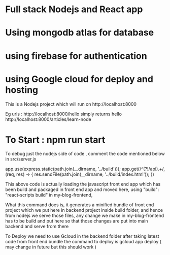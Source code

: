 # Full stack Nodejs and React app
# Using mongodb atlas for database
# using firebase for authentication
# using Google cloud for deploy and hosting

This is a Nodejs project which will run on 
http://localhost:8000

Eg urls :
http://localhost:8000/hello      simply returns hello 
http://localhost:8000/articles/learn-node   


# To Start : npm run start

To debug just the nodejs side of code , comment the code mentioned below in src/server.js 

app.use(express.static(path.join(__dirname, '../build')));
app.get(/^(?!\/api).+/, (req, res) => {
    res.sendFile(path.join(__dirname, '../build/index.html'));
})

This above code is actually loading the javascript front end app which has been build and packaged in front end app and moved here,
using "build": "react-scripts build" in my-blog-frontend,

What this command does is, it generates a minified bundle of front end project which we put here in backend project inside build folder,
and hence from nodejs we serve those files, any change we make in my-blog-frontend has to be build and put here so that those changes are put into main backend and serve from there


To Deploy we need to use Gcloud in the backend folder after taking latest code from front end bundle 
the command to deploy is gcloud app deploy ( may change in future but this should work )

